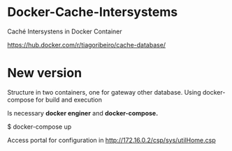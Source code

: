 # Docker-Cache-Intersystems
Caché Intersystens in Docker Container

https://hub.docker.com/r/tiagoribeiro/cache-database/

# New version
Structure in two containers, one for gateway other database.
Using docker-compose for build and execution

Is necessary **docker enginer** and **docker-compose.**

$ docker-compose up

Access portal for configuration in http://172.16.0.2/csp/sys/utilHome.csp


